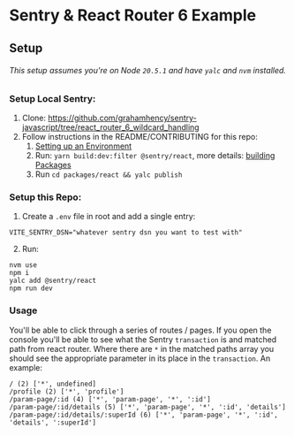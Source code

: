 # Sentry & React Router 6 Example

## Setup

###### This setup assumes you're on Node `20.5.1` and have `yalc` and `nvm` installed.

### Setup Local Sentry:

1. Clone: https://github.com/grahamhency/sentry-javascript/tree/react_router_6_wildcard_handling
2. Follow instructions in the README/CONTRIBUTING for this repo:
   1. [Setting up an Environment](https://github.com/getsentry/sentry-javascript/blob/develop/CONTRIBUTING.md#setting-up-an-environment)
   2. Run: `yarn build:dev:filter @sentry/react`, more details: [building Packages](https://github.com/getsentry/sentry-javascript/blob/develop/CONTRIBUTING.md#building-packages)
   3. Run `cd packages/react && yalc publish`

### Setup this Repo:

1. Create a `.env` file in root and add a single entry:

```
VITE_SENTRY_DSN="whatever sentry dsn you want to test with"
```

2. Run:

```
nvm use
npm i
yalc add @sentry/react
npm run dev
```

### Usage

You'll be able to click through a series of routes / pages. If you open the console you'll be able to see what the Sentry `transaction` is and matched path from react router. Where there are `*` in the matched paths array you should see the appropriate parameter in its place in the `transaction`. An example:

```
/ (2) ['*', undefined]
/profile (2) ['*', 'profile']
/param-page/:id (4) ['*', 'param-page', '*', ':id']
/param-page/:id/details (5) ['*', 'param-page', '*', ':id', 'details']
/param-page/:id/details/:superId (6) ['*', 'param-page', '*', ':id', 'details', ':superId']
```
